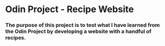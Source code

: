 # Odin Project - Recipe Website

### The purpose of this project is to test what I have learned from the Odin Project by developing a website with a handful of recipes.